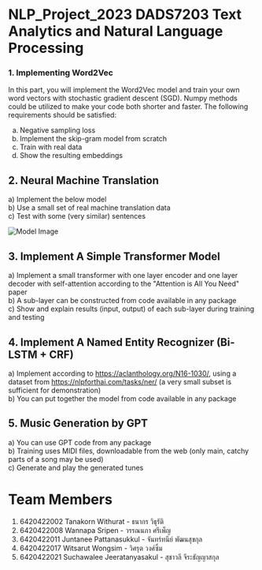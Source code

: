  
</head>
<body>
  <h1>NLP_Project_2023
  DADS7203 Text Analytics and Natural Language Processing</h1>

  <h3>1. Implementing Word2Vec</h2>
  <p>
    In this part, you will implement the Word2Vec model and train your own word vectors with stochastic gradient descent (SGD). Numpy methods could be utilized to make your code both shorter and faster. The following requirements should be satisfied:
  </p>
  <ol type="a">
    <li>Negative sampling loss</li>
    <li>Implement the skip-gram model from scratch</li>
    <li>Train with real data</li>
    <li>Show the resulting embeddings</li>
  </ol>
  
  <h2>2. Neural Machine Translation</h2>
  <p>
    a) Implement the below model
    <br>
    b) Use a small set of real machine translation data
    <br>
    c) Test with some (very similar) sentences
  </p>
  <img src="https://github.com/Hakulani/NLP_Proejct_2023/assets/61573397/7bd01a3f-534d-4b0b-b0bb-cbf057ea5b8d" alt="Model Image">

  <h2>3. Implement A Simple Transformer Model</h2>
  <p>
    a) Implement a small transformer with one layer encoder and one layer decoder with self-attention according to the "Attention is All You Need" paper
    <br>
    b) A sub-layer can be constructed from code available in any package
    <br>
    c) Show and explain results (input, output) of each sub-layer during training and testing
  </p>

  <h2>4. Implement A Named Entity Recognizer (Bi-LSTM + CRF)</h2>
  <p>
    a) Implement according to <a href="https://aclanthology.org/N16-1030/">https://aclanthology.org/N16-1030/</a>, using a dataset from <a href="https://nlpforthai.com/tasks/ner/">https://nlpforthai.com/tasks/ner/</a> (a very small subset is sufficient for demonstration)
    <br>
    b) You can put together the model from code available in any package
  </p>

  <h2>5. Music Generation by GPT</h2>
  <p>
    a) You can use GPT code from any package
    <br>
    b) Training uses MIDI files, downloadable from the web (only main, catchy parts of a song may be used)
    <br>
    c) Generate and play the generated tunes
  </p>
</body>
</html>
<html>
<head>
  <title>Team Members</title>
 
</head>
<body>
  <h1>Team Members</h1>
  <ol>
    <li>6420422002 Tanakorn Withurat - ธนากร วิธุรัติ</li>
    <li>6420422008 Wannapa Sripen - วรรณนภา ศรีเพ็ญ</li>
    <li>6420422011 Juntanee Pattanasukkul - จันทร์ทนีย์ พัฒนสุขกุล</li>
    <li>6420422017 Witsarut Wongsim - วิศรุต วงศ์ซิ้ม</li>
    <li>6420422021 Suchawalee Jeeratanyasakul - สุชาวลี จีระธัญญาสกุล</li>
  </ol>
</body>
</html>

